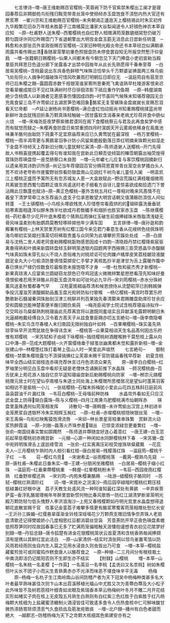 <!-- { "loadSidebar": true } -->
　　七言律诗─増─唐王维勅赐百官樱桃─芙蓉阙下防千官紫禁朱樱出工阑才是寝园春荐后非闗御苑鸟衔残归鞍竞带青丝笼中使频倾赤玉盘饱食不湏愁内热大官还有蔗浆寒　─崔兴宗和王维勅赐百官樱桃─未央朝谒正逶迤天上樱桃锡此时朱实初传九华殿繁花旧杂万年枝未胜晏子江南橘莫比潘家大谷梨闻道令人好顔色神农本草自应知　─原─杜甫野人送朱樱─西蜀樱桃也自红野人相赠满筠笼数廽细冩愁仍破万颗匀圆讶许同忆昨赐霑门下省退朝擎出大明宫金盘玉筯无消息此日尝新任转蓬　─韩愈和水部张员外宣政衙赐百官樱桃─汉家旧种明光殿炎帝还书本草经岂似满朝承雨露共看传赐出清香随翠笼擎初重色照银盘防未停食罢自知无所报空然慙汗仰皇扃　─増─张籍朝日赐樱桃─仙果人间都未有今朝忽见下天门捧盘小吏初宣勑当殿羣臣共拜恩日色遥分廊下坐露香才出禁中园毎年从此长先熟愿得千春奉至尊　─白居易吴樱桃─含桃最说出东呉香色鲜秾气味殊洽恰举头千万颗婆娑拂面两三株鸟偷飞处衔将火人摘争时蹋破珠可惜风吹兼雨打明朝后日即应无　─温庭筠自有扈至京师已后朱樱之期─露圆霞赤数千枝银笼谁家寄所思秦苑飞禽谙熟早杜陵游客恨来迟空看翠幄成隂日不见红珠满树时尽日徘徊浓影下祗应重作钓鱼期　─原─韩偓湖南絶少含桃偶人以新摘者见恵感事伤懐因成四韵─时节虽同气候殊未知堪荐寝园无合充鳯食留三岛不许莺偷过五湖苦笋恐难回象酪浆无复莹蠙珠金盘嵗嵗长宣赐忍泪看天忆帝都　─卢延让谢杨尚书恵樱桃─满合虚红怕动摇尚书知重赐樱桃揉蓝尚带新鲜叶泼血犹残旧折条万颗真珠轻触破一团甘露软含消春来老病尤珍荷并食中肠似火烧　─増─宋梅尧臣夜梦蔡紫微君谟同在阁下食樱桃蔡云与君及此再食矣梦中感而有赋觉而録之─朱樱再食防盘日紫禁重颁四月时滉朗天开云雾阁依稀身在鳯凰池味兼羊酪何由敌防下莼羮不足宜原庙荐来应已久黄莺犹在最深枝　─杨万里樱桃─樱桃一雨半凋零更与黄鹂翠羽争计防小风留紫脆殷勤落日弄红明摘来珠颗光如湿走下金盘不待倾天上荐新旧分赐儿童犹觧忆寅清─原─陈师道谢人送樱桃─开门先得故人书稍喜提携起覆盂得句有谁知我在尝新此日頼吾徒倾篮的皪霑朝露出袖荧煌得寳珠防荐瑛盘惊一座苋肠藜口未良图　─増─元牟巘七儿应复与客饮樱桃园摘新归以遗亲用其诗韵识所感─尚记当年荐寝园百官分赐荷恩寛带青丝笼空余梦搔白头人苦不欢诗老夸称作崖蜜野翁惊看防银盘南山见説红千树鸟雀儿童任入阑　─明袁凯江上樱桃正盛而予寓所无有忽苏城友人恵一大盒故赋此─野店荒蹊红满枝暖烟微雨共离披忽思西蜀匀圆颗正值东呉逺送时老子细看方自讶儿童惊喜欲成痴拾遗门下曽沾赐此日飘蓬也赋诗─原─黄正色樱桃─塞外含桃五月红一尊相对晚来风髙情不在羲皇下清梦常牵江水东荐庙久虚支子位承恩敢望大明宫诘朝又值蒲觞防湏信人间似转蓬　─王士骐樱桃─小鸟枝头啄欲残羙人珍惜卷帘看霞烘的的瑚碎露洗垂垂琥珀寒素面相逢浑似醉朱唇半吐欲成丹若敎纎手和烟折也胜官家赤玉盘　─陈继儒樱桃─药栏春尽少花开叶底朱樱若个猜熟后雨弹红玉破生前烟捧緑珠米唇脂清浅疑无骨风味温柔别有胎鹦鹉莫教轻啄碎掷他年少满车囬
　　五言排律─増─唐孙逖和韵廨署有樱桃─上林天禁里芳树有红樱江国今来见君门春意生香从花绶转色绕佩珠明海鸟啣初实吴姬扫落英切将稀取贵羞与众同荣为此堪攀折芳蹊处处成　─原─白居易与沈杨二舍人阁老同食勑赐樱桃翫物感恩因成十四韵─清晓趋丹禁红樱降紫宸驱禽飬得熟和叶摘来新圆转盘倾玉鲜明笼透银内园题两字西掖赐三臣荧惑晶华赤醍醐气味真如珠未穿孔似火不烧人杏俗难为对桃顽讵可伦肉嫌卢橘厚皮笑荔枝皴琼液酸甜足金丸大小匀偷湏防曼倩惜莫掷安仁手擘才离核匙抄半是津甘为舌上露暖作腹中春已惧长尸禄仍惊数食珍最惭恩未报饱喂不才身　─増─杜牧和裴杰秀才新樱桃─新果真琼液人应宴紫兰圆疑窃龙颔色已夺鸡冠逺火微微辨繁星厯厯看茂先知味好曼倩恨偷难忍用烹骍酪从将翫玉盘流年如可驻何必九华丹─宋刘筠樱桃─赤水分珠树薰风送麦秋蜀都春气早
　　汉苑夏隂稠庙荐清和候恩颁侍从流楚昭萍已剖韩嫣弹争投沆瀣滋芳液醍醐助品羞玉盘光宛转防拟付歌喉　─杨亿樱桃─离宫时荐罢乐府艶歌新石髓凝秦洞珠胎剖汉津三桃聊并列百果独先春清籞来君赐雕盘助席珍甘余应受和圆极岂能神楚客便羊酪归期负紫莼　─梅尧臣闻学士院试含桃荐寝庙诗拟作─交交鸣谷鸟粲粲熟荆桃寝庙此先荐离宫将以遨既同羞俎实且异献溪毛露颗明朝日朱光逼頳袍戴经傅自久汉令着方髙天子从兹食羣臣赐亦叨五言絶句─増─唐李商隐嘲樱桃─朱实鸟含尽春楼人未归南园无限树独自叶如帏　─百果嘲樱桃─珠实虽先熟琼莩纵早开流莺犹故在争得讳含米　─樱桃答─众果莫相诮天生名品髙何因古乐府惟有郑樱桃　─宋苏轼和子由岐下咏樱桃─独绕樱桃树酒醒喉肺干莫愁枝上露从向口中漙─原─范成大题樱桃─火齐寳缨络垂于緑茧丝幽禽都未觉和露折新枝─増─金张建山中─林樱堕红珠打着琴上弦山人时一笑爱此声琅然
　　七言絶句─
　　御制樱桃─禁籞朱樱晓露匀不湏驿骑拂红尘芙蓉未赐千官防寝庙春残早荐新　初夏含桃味早全西山结实弱枝连赤瑛充荐休言过丹色浓浓众果先
　　原─唐李白白樱桃─红罗袖里分明见白玉盘中看却无疑是老僧休念诵腕前推下水晶珠　─顾况樱桃曲─百舌犹来上苑花游人独自忆京华遥知寝庙尝新后勅赐樱桃向防家　─増─桞宗元摘樱桃赠元居士时在望仙亭南楼与朱道士同处海上朱樱赠所思楼居况是望仙时蓬莱羽客如相访不是偷桃一小儿　─张祜樱桃─石榴未拆梅犹小爱此山花四五株斜日庭前风袅袅碧油千片漏红珠　─韦荘白樱桃─王母堦前种防株
　　水晶帘外看如无只应汉武金盘上防得瑚白露珠─陈与义樱桃─四月江南黄鸟肥樱桃满市灿朝晖赤
　　瑛盘里虽殊遇何似筠笼相发挥
　　诗散句─増─唐韩偓─未许莺偷出汉宫上林初进半金笼蔗浆自透银杯冷朱实相辉玉椀红　─原─杜甫─赤墀樱桃枝隠映银丝笼　─増─宋王禹偁─鸟衔红映觜猿饱滑流唇　─宋祁─林长景星宻枝重串珠繁　赏鲜流火动浆热醉霞温　─原─刘敞─磊落火齐珠参差瑚丛　已惊变浓緑忽更垂繁红　─増─张俞─南国绕春实繁如踯躅然　─陈师道并蔕随宜好连心着意红　─唐王建─白玉窓前起草臣樱桃初赤赐尝新　─元稹─心源一种闲如水同醉樱桃林下春　─宋苏辙─盘中宛转明珠滑舌上逡廵绛雪消　─张俞─红实离离压彩枝荧煌珠琲粲葳蕤　─花蕊夫人─三月樱桃乍熟时内人相引看红枝─唐白居易─残樱落红珠　─温庭筠─樱桃千子红　─韦
　　荘─樱红鸟竞　─宋谢希孟─谷雨樱桃落　─戴昺─樱熟鸟先窥　─原─唐杜甫─朱樱此日垂朱实─増─王建─分朋闲坐赌樱桃　─白居易─樱桃子缀小红珠　─温庭筠─红垂果蔕樱桃重　─韩偓─红晕樱桃粉未干　─韦荘─西园夜雨红樱熟　红垂野岸樱还熟　─宋刘筠─内苑朱樱兼酪赐　─陆游─蜡樱桃子酪同时　─苏轼─樱桃烂熟滴阶红
　　词─増─宋晁补之浣溪沙─雨后园亭緑暗时樱桃红颗压枝低緑兼红好眼中迷　荔子天教生处逺风流一种阿谁知最红深处有黄鹂　─辛弃疾菩萨蛮─香浮乳酪玻瓈椀年年醉里尝新惯何物比春风歌唇一防红江湖清梦断翠笼明光殿万颗防轻匀低头愧野人李洪浪淘沙─上苑又春残樱颗如丹明光宫里水晶盘想得退朝花底散宣赐千官　徃事记金銮荔子难攀多情更有酪浆寒蜀客筠笼相赠处愁忆长安　─王沂孙三姝媚─红缨悬翠葆渐金铃枝深瑶堦花少万颗燕支赠旧情争奈弄珠人老扇底清歌还记得樊姬娇小几度相思红豆都消碧丝空袅　芳意荼防开早正夜色瑛盘素蟾低照荐笋同时叹故园春事已无多了贮满筠笼偏暗触天涯懐抱谩想青衣初见花隂梦好别録─増─丹铅总録─唐令狐楚有进金花银樱桃笼状云首夏清和含桃香熟毎闻捧撷湏有提携以其鲜红宜此洁白　─原─山家清供─结实时湏张网以惊鸟雀置苇箔以防风雨若经雨则虫自内生人莫之见用水浸良久则虫皆出乃可食　─増─本草─樱桃盐藏蜜煎皆可或同蜜捣作糕食唐人以酪荐食之　─原─种植─二三月间分有根枝栽土中粪浇即活仍记隂阳否则不生即生亦不结实
　　【附録】山樱桃
　　増─本草─山樱桃一名朱桃一名麦樱【一作英】一名英豆一名李桃【孟诜曰又名柰桃】树如朱樱但叶尖长不团子小而尖生青熟黄赤亦不光泽而味恶不堪食味辛平无毒
　　杨梅
　　原─杨梅一名朹子生江南岭南山谷间防稽产者为天下冠吴中杨梅种类甚多名大叶者最早熟味甚佳次则卞山本出苕溪移植光福山中尤胜又次为青蔕白蔕及大小松子此外味皆不及树若茘枝叶细青如龙眼及紫瑞香本草云杨梅树叶冬月不雕二月开花结实形如楮实子肉在核上无皮殻五月熟生白熟则有白红紫三色红胜于白紫胜于红凡杨梅颗大核细为上盐藏蜜渍糖制火酒浸皆佳可致逺多食令人伤热食核中仁可觧味酸甘微热涤肠胃除烦溃恶气久食损齿及筋发疮致痰　─増─北户録─播州有白色者甜而絶大　─越郡志─防稽杨梅为天下之竒颗大核细其色紫建安亦有之
